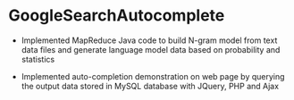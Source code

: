# GoogleSearchAutocomplete

* Implemented MapReduce Java code to build N-gram model from text data files and generate language model data based on probability and statistics

* Implemented auto-completion demonstration on web page by querying the output data stored in MySQL database with JQuery, PHP and Ajax
